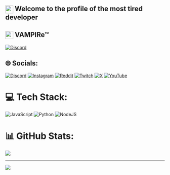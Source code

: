 ## <img src="https://cdn.discordapp.com/emojis/1373456775109541939.webp?size=128&animated=true" width="25" style="vertical-align:middle;" /> Welcome to the profile of the most tired developer

## <img src="https://cdn.discordapp.com/emojis/1369074691309830247.webp?size=128&animated=true" width="25" style="vertical-align:middle;" /> VAMPIRe™
[![Discord](https://cdn.discordapp.com/emojis/1373452236637863936.webp?size=128)](https://discord.gg/https://discord.gg/UCY4eURyM9)

## 🌐 Socials:
[![Discord](https://img.shields.io/badge/Discord-%237289DA.svg?logo=discord&logoColor=white)](https://discord.gg/https://discord.gg/UCY4eURyM9) [![Instagram](https://img.shields.io/badge/Instagram-%23E4405F.svg?logo=Instagram&logoColor=white)](https://instagram.com/https://www.instagram.com/ut.of.game) [![Reddit](https://img.shields.io/badge/Reddit-%23FF4500.svg?logo=Reddit&logoColor=white)](https://reddit.com/user/https://www.reddit.com/user/UTofGAME/) [![Twitch](https://img.shields.io/badge/Twitch-%239146FF.svg?logo=Twitch&logoColor=white)](https://twitch.tv/https://www.twitch.tv/utofgame) [![X](https://img.shields.io/badge/X-black.svg?logo=X&logoColor=white)](https://x.com/https://x.com/UTofGAME) [![YouTube](https://img.shields.io/badge/YouTube-%23FF0000.svg?logo=YouTube&logoColor=white)](https://youtube.com/@https://www.youtube.com/@utofgame) 

# 💻 Tech Stack:
![JavaScript](https://img.shields.io/badge/javascript-%23323330.svg?style=for-the-badge&logo=javascript&logoColor=%23F7DF1E) ![Python](https://img.shields.io/badge/python-3670A0?style=for-the-badge&logo=python&logoColor=ffdd54) ![NodeJS](https://img.shields.io/badge/node.js-6DA55F?style=for-the-badge&logo=node.js&logoColor=white)
# 📊 GitHub Stats:
![](https://nirzak-streak-stats.vercel.app/?user=UT.of.GAME&theme=dark&hide_border=false)<br/>

---
[![](https://visitcount.itsvg.in/api?id=UT.of.GAME&icon=0&color=0)](https://visitcount.itsvg.in)

<!-- Proudly created with GPRM ( https://gprm.itsvg.in ) -->
